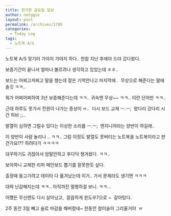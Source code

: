 ```yaml
---
title: 한가한 금요일 일상
author: netggio
layout: post
permalink: /archives/1785
categories:
  - Today Log
tags:
  - 노트북 A/S
---
```

노트북 A/S 맞기러 가야지 가야지 하다.. 한참 지난 후에야 드뎌 갔다왔다.  
  
보증기간이 끝나서 얼마나 불르려나 생각하고 있었는데 ㅎㅎ..   
  
보드는 어찌고저찌고 말을 했는데 잘은 기억안나고 마지막에 . &nbsp;무상으로 해준다는 말에 솔깃 ㅋㅋ..  
  
뭐가 어찌어찌하여 3년 보증해준다는데 ㅋㅋ.. 귀속엔 무상~~ ㅋㅋ.. 이란 단어만 ㅋㅋ..  
  
근데 하루도 못가서 전원이 나가는 증상이 ㅠ..&nbsp; 다시 보드 교체 ㅡ.ㅡ;&nbsp; 왔다리 갔다리 시간 허비 ;;..  
  
발열이 심하면 그럴수 있다는 이상한 소리를 ㅡ.ㅡ;&nbsp; 엔지니어라는 양반이 하길래..   
  
이 양반이 사람 놀리나 .. ㅋㅋ.. 그럼 이정도 발열도 못버티는 노트북을 노트북이라고 판건가요!?? 하려다가 ㅋㅋㅋㅋ  
  
대꾸하기도 귀찮아서 암말안하고 후다닥 챙겨왔다. ㅋㅋ..   
  
보아하니 교체한 리퍼 메인보드 뽑기를 잘못한듯 싶다.  
  
출장때 들고가려고 데이타 다 옮겨났는데 이거.. 가서 문제라도 생기면 ㅋㅋㅋ  
  
대략 난감해지는데 ㅋㅋ.. 아직까진 멀쩡하걸 보니. ㅋㅋ&#8230;  
  
어쨌든 무선랜도 다시 살아났고, &nbsp;깔끕하게 윈도우7으로 ~&nbsp; 갈아탔다.  
  
2주 동안 3일 빼고 술로 마감을 해버렸네~ 한동안 참이슬이 그리울거야&nbsp; ㅠ